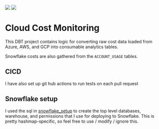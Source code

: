 ![](https://github.com/wisemuffin/dbt-snowflake-cost-monitoring/workflows/Scheduled%20production%20run/badge.svg)
![](https://github.com/wisemuffin/dbt-snowflake-cost-monitoring/workflows/Production%20deployment%20from%20main/badge.svg)
# Cloud Cost Monitoring
This DBT project contains logic for converting raw cost data loaded from Azure, AWS, and GCP into consumable analytics tables.

Snowflake costs are also gathered from the `ACCOUNT_USAGE` tables.

## CICD
I have also set up git hub actions to run tests on each pull request

## Snowflake setup
I used the sql in [snowflake_setup](./snowflake_setup) to create the top level databases, warehouse, and permissions that I use for deploying to Snowflake. This is pretty hashmap-specific, so feel free to use / modify / ignore this.   